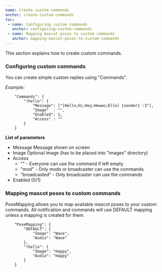 ```yaml
---
name: Create custom commands
anchor: create-custom-commands
toc: 
 - name: Configuring custom commands
   anchor: configuring-custom-commands
 - name: Mapping mascot poses to custom commands
   anchor: mapping-mascot-poses-to-custom-commands
---
```

This section explains how to create custom commands.


### Configuring custom commands
You can create simple custom replies using "Commands".

*Example:*
```
    "Commands": {
        "!hello": {
            "Message": ["[Hello;Hi;Hey;Hewwo;Ello] {sender} :3"],
            "Image"  : "",
            "Enabled": 1,
            "Access" : ""
        }
    }
```
**List of parameters**
* <span class="icon settings">Message</span> Message shown on screen
* <span class="icon settings">Image</span> Optional image (has to be placed into "images" directory)
* <span class="icon settings">Access</span>
  * "" - Everyone can use the command if left empty
  * "mod" - Only mods or broadcaster can use the commands
  * "broadcasted" - Only broadcaster can use the commands
* <span class="icon settings">Enabled</span> (0/1)

### Mapping mascot poses to custom commands
PoseMapping allows you to map available mascot poses to your custom commands.
All notification and commands will use DEFAULT mapping unless a mapping is created for them.
```
    "PoseMapping": {
        "DEFAULT": {
            "Image": "Wave",
            "Audio": "Wave"
        },
        "!hello": {
            "Image": "Happy",
            "Audio": "Happy"
        }
    }
```
